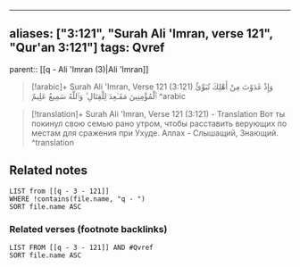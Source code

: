 
---
aliases: ["3:121", "Surah Ali 'Imran, verse 121", "Qur'an 3:121"]
tags: Qvref
---

parent:: [[q - Ali 'Imran (3)|Ali 'Imran]]

> [!arabic]+ Surah Ali 'Imran, Verse 121 (3:121)
> <span class="quran-arabic">وَإِذْ غَدَوْتَ مِنْ أَهْلِكَ تُبَوِّئُ ٱلْمُؤْمِنِينَ مَقَـٰعِدَ لِلْقِتَالِ ۗ وَٱللَّهُ سَمِيعٌ عَلِيمٌ</span>
^arabic

> [!translation]+ Surah Ali 'Imran, Verse 121 (3:121) - Translation
> Вот ты покинул свою семью рано утром, чтобы расставить верующих по местам для сражения при Ухуде. Аллах - Слышащий, Знающий.
^translation



## Related notes
```dataview
LIST from [[q - 3 - 121]]
WHERE !contains(file.name, "q - ")
SORT file.name ASC
```

### Related verses (footnote backlinks)
```dataview
LIST FROM [[q - 3 - 121]] AND #Qvref
SORT file.name ASC
```

